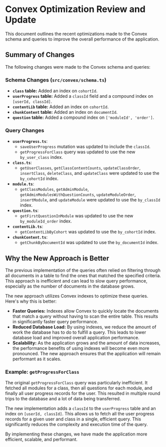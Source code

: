 # Convex Optimization Review and Update

This document outlines the recent optimizations made to the Convex schema and queries to improve the overall performance of the application.

## Summary of Changes

The following changes were made to the Convex schema and queries:

### Schema Changes (`src/convex/schema.ts`)

- **`class` table:** Added an index on `cohortId`.
- **`userProgress` table:** Added a `classId` field and a compound index on `[userId, classId]`.
- **`contentLib` table:** Added an index on `cohortId`.
- **`chunkContent` table:** Added an index on `documentId`.
- **`question` table:** Added a compound index on `['moduleId', 'order']`.

### Query Changes

- **`userProgress.ts`**:
    - `saveUserProgress` mutation was updated to include the `classId`.
    - `getProgressForClass` query was updated to use the new `by_user_class` index.
- **`class.ts`**:
    - `getUserClasses`, `getClassContentCounts`, `updateClassOrder`, `insertClass`, `deleteClass`, and `updateClass` were updated to use the `by_cohortId` index.
- **`module.ts`**:
    - `getClassModules`, `getAdminModule`, `getAdminModulesWithQuestionCounts`, `updateModuleOrder`, `insertModule`, and `updateModule` were updated to use the `by_classId` index.
- **`question.ts`**:
    - `getFirstQuestionInModule` was updated to use the new `by_moduleId_order` index.
- **`contentLib.ts`**:
    - `getContentLibByCohort` was updated to use the `by_cohortId` index.
- **`chunkContent.ts`**:
    - `getChunkByDocumentId` was updated to use the `by_documentId` index.

## Why the New Approach is Better

The previous implementation of the queries often relied on filtering through all documents in a table to find the ones that matched the specified criteria. This approach is inefficient and can lead to slow query performance, especially as the number of documents in the database grows.

The new approach utilizes Convex indexes to optimize these queries. Here's why this is better:

- **Faster Queries:** Indexes allow Convex to quickly locate the documents that match a query without having to scan the entire table. This results in significantly faster query performance.
- **Reduced Database Load:** By using indexes, we reduce the amount of work the database has to do to fulfill a query. This leads to lower database load and improved overall application performance.
- **Scalability:** As the application grows and the amount of data increases, the performance benefits of using indexes will become even more pronounced. The new approach ensures that the application will remain performant as it scales.

### Example: `getProgressForClass`

The original `getProgressForClass` query was particularly inefficient. It fetched all modules for a class, then all questions for each module, and finally all user progress records for the user. This resulted in multiple round trips to the database and a lot of data being transferred.

The new implementation adds a `classId` to the `userProgress` table and an index on `[userId, classId]`. This allows us to fetch all the user progress records for a given user and class in a single, efficient query. This significantly reduces the complexity and execution time of the query.

By implementing these changes, we have made the application more efficient, scalable, and performant.
